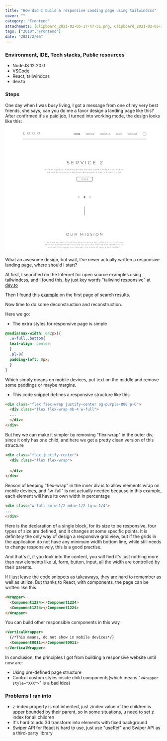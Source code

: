 ```yaml
---
title: "How did I build a responsive Landing page using tailwindcss"
cover: ""
category: "Frontend"
attachments: [Clipboard_2021-02-05-17-47-51.png, Clipboard_2021-02-05-19-59-31.png, Clipboard_2021-02-05-20-00-10.png]
tags: ["2010","Frontend"]
date: "2021/2/05"
---
```


### Environment, IDE, Tech stacks, Public resources
- NodeJS 12.20.0
- VSCode
- React, tailwindcss
- dev.to

### Steps
One day when I was busy living, I got a message from one of my very best friends, she says, can you do me a favor design a landing page like this? After confirmed it's a paid job, I turned into working mode, the design looks like this:
![](./Clipboard_2021-02-05-19-59-31.png)
<!-- ![](./Clipboard_2021-02-05-20-00-10.png) -->

What an awesome design, but wait, I've never actually written a responsive landing page, where should I start?

At first, I searched on the Internet for open source examples using tailwindcss, and I found this, by just key words "tailwind responsive" at [dev.to](https://dev.to)

Then I found this [example](https://w3hubs.com/Responsive-Footer-Using-Tailwindcss/) on the first page of search results.

Now time to do some deconstruction and reconstruction.

Here we go:
- The extra styles for responsive page is simple
```css
@media(max-width: 642px){
  .w-full,.bottom{
  text-align: center;
  }
  .pl-8{
  padding-left: 0px;
  }
}
```

Which simply means on mobile devices, put text on the middle and remove some paddings or maybe margins.


- This code snippet defines a responsive structure like this
```html
<div class="flex flex-wrap justify-center bg-purple-800 p-6">
  <div class="flex flex-wrap mb-4 w-full">
  ...
  </div>
</div>
```

But hey we can make it simpler by removing "flex-wrap" in the outer div, since it only has one child, and here we get a pretty clean version of this structure
```html
<div class="flex justify-center">
  <div class="flex flex-wrap">

  </div>
</div>
```
Reason of keeping "flex-wrap" in the inner div is to allow elements wrap on mobile devices, and "w-full" is not actually needed because in this example, each element will have its own width in percentage
```html
<div class="w-full sm:w-1/2 md:w-1/2 lg:w-1/4">
...
</div>
```
Here is the declaration of a single block, for its size to be responsive, four types of size are defined, and it changes at some specific points. It is definitely the only way of design a responsive grid view, but if the grids in the application do not have any minimum width bottom line, while still needs to change responsively, this is a good practise.

And that's it, if you look into the content, you will find it's just nothing more than raw elements like ul, form, button, input, all the width are controlled by their parents.

If I just leave the code snippets as takeaways, they are hard to remember as well as utilize. But thanks to React, with components, the page can be written like this
```html
<Wrapper>
  <Component1224></Component1224>
  <Component1224></Component1224>
</Wrapper>
```

You can build other responsible components in this way
```html
<VerticalWrapper>
  {/*This means, do not show in mobile devices*/}
  <Component0011></Component0011>
</VerticalWrapper>
```
In conclusion, the principles I got from building a responsive website until now are:
- Using pre-defined page structure
- Control custom styles inside child components(which means "```<Wrapper style="XXX">```" is a bad idea)

### Problems I ran into
- z-index property is not inherited, just zindex value of the children is upper bounded by their parent, so in some situations, u need to set z index for all children
- It's hard to add 3d transform into elements with fixed background
- Swiper API for React is hard to use, just use "useRef" and Swiper API as a third-party library




